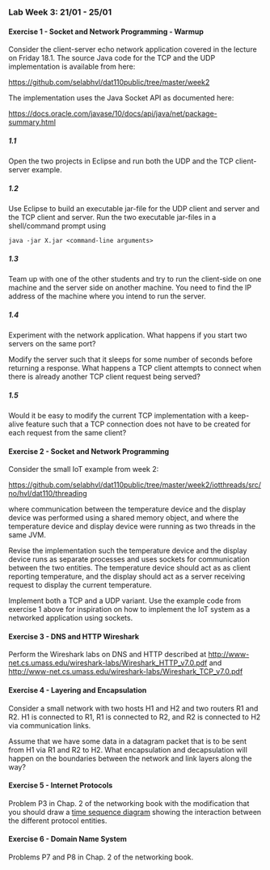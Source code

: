 ### Lab Week 3: 21/01 - 25/01

#### Exercise 1 - Socket and Network Programming - Warmup

Consider the client-server echo network application covered in the lecture on Friday 18.1. The source Java code for the TCP and the UDP implementation is available from here:

https://github.com/selabhvl/dat110public/tree/master/week2

The implementation uses the Java Socket API as documented here:

https://docs.oracle.com/javase/10/docs/api/java/net/package-summary.html

##### 1.1

Open the two projects in Eclipse and run both the UDP and the TCP client-server example.

##### 1.2

Use Eclipse to build an executable jar-file for the UDP client and server and the TCP client and server. Run the two executable jar-files in a shell/command prompt using

`
java -jar X.jar <command-line arguments>
`

##### 1.3

Team up with one of the other students and try to run the client-side on one machine and the server side on another machine. You need to find the IP address of the machine where you intend to run the server.

##### 1.4

Experiment with the network application. What happens if you start two servers on the same port?

Modify the server such that it sleeps for some number of seconds before returning a response. What happens a TCP client attempts to connect when there is already another TCP client request being served?

##### 1.5

Would it be easy to modify the current TCP implementation with a keep-alive feature such that a TCP connection does not have to be created for each request from the same client?

#### Exercise 2 - Socket and Network Programming

Consider the small IoT example from week 2:

https://github.com/selabhvl/dat110public/tree/master/week2/iotthreads/src/no/hvl/dat110/threading

where communication between the temperature device and the display device was performed using a shared memory object, and where the temperature device and display device were running as two threads in the same JVM.

Revise the implementation such the temperature device and the display device runs as separate processes and uses sockets for communication between the two entities. The temperature device should act as as client reporting temperature, and the display should act as a server receiving request to display the current temperature.

Implement both a TCP and a UDP variant. Use the example code from exercise 1 above for inspiration on how to implement the IoT system as a networked application using sockets.

#### Exercise 3 - DNS and HTTP Wireshark

Perform the Wireshark labs on DNS and HTTP described at http://www-net.cs.umass.edu/wireshark-labs/Wireshark_HTTP_v7.0.pdf and http://www-net.cs.umass.edu/wireshark-labs/Wireshark_TCP_v7.0.pdf

#### Exercise 4 - Layering and Encapsulation

Consider a small network with two hosts H1 and H2 and two routers R1 and R2. H1 is connected to R1, R1 is connected to R2, and R2 is connected to H2 via communication links.

Assume that we have some data in a datagram packet that is to be sent from H1 via R1 and R2 to H2. What encapsulation and decapsulation will happen on the boundaries between the network and link layers along the way?

#### Exercise 5 - Internet Protocols

Problem P3 in Chap. 2 of the networking book with the modification that you should draw a [time sequence diagram]( https://en.wikipedia.org/wiki/Sequence_diagram) showing the interaction between the different protocol entities.

#### Exercise 6 - Domain Name System

Problems P7 and P8 in Chap. 2 of the networking book.
